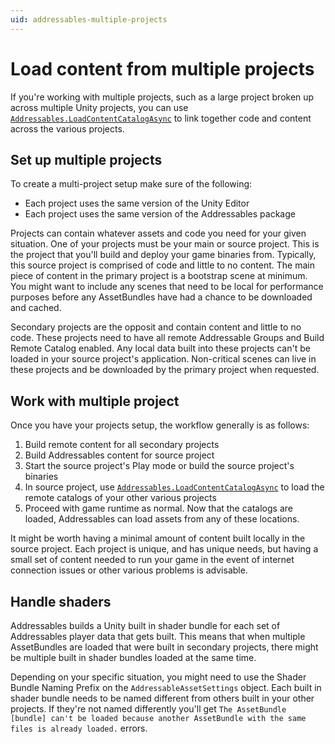 ```yaml
---
uid: addressables-multiple-projects
---
```


# Load content from multiple projects

If you're working with multiple projects, such as a large project broken up across multiple Unity projects, you can use [`Addressables.LoadContentCatalogAsync`](LoadContentCatalogAsync.md) to link together code and content across the various projects.

## Set up multiple projects

To create a multi-project setup make sure of the following:

* Each project uses the same version of the Unity Editor
* Each project uses the same version of the Addressables package

Projects can contain whatever assets and code you need for your given situation. One of your projects must be your main or source project. This is the project that you'll build and deploy your game binaries from. Typically, this source project is comprised of code and little to no content. The main piece of content in the primary project is a bootstrap scene at minimum. You might want to include any scenes that need to be local for performance purposes before any AssetBundles have had a chance to be downloaded and cached.

Secondary projects are the opposit and contain content and little to no code. These projects need to have all remote Addressable Groups and Build Remote Catalog enabled. Any local data built into these projects can't be loaded in your source project's application. Non-critical scenes can live in these projects and be downloaded by the primary project when requested.

## Work with multiple project

Once you have your projects setup, the workflow generally is as follows:

1. Build remote content for all secondary projects
2. Build Addressables content for source project
3. Start the source project's Play mode or build the source project's binaries
4. In source project, use [`Addressables.LoadContentCatalogAsync`](LoadContentCatalogAsync.md) to load the remote catalogs of your other various projects
5. Proceed with game runtime as normal. Now that the catalogs are loaded, Addressables can load assets from any of these locations.

It might be worth having a minimal amount of content built locally in the source project. Each project is unique, and has unique needs, but having a small set of content needed to run your game in the event of internet connection issues or other various problems is advisable.

## Handle shaders

Addressables builds a Unity built in shader bundle for each set of Addressables player data that gets built. This means that when multiple AssetBundles are loaded that were built in secondary projects, there might be multiple built in shader bundles loaded at the same time.

Depending on your specific situation, you might need to use the Shader Bundle Naming Prefix on the `AddressableAssetSettings` object. Each built in shader bundle needs to be named different from others built in your other projects. If they're not named differently you'll get `The AssetBundle [bundle] can't be loaded because another AssetBundle with the same files is already loaded.` errors.